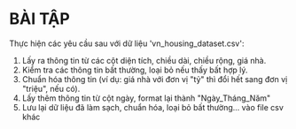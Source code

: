 # BÀI TẬP
Thực hiện các yêu cầu sau với dữ liệu 'vn_housing_dataset.csv':
1. Lấy ra thông tin từ các cột diện tích, chiều dài, chiều rộng, giá nhà.
2. Kiểm tra các thông tin bất thường, loại bỏ nếu thấy bất hợp lý.
3. Chuẩn hóa thông tin (ví dụ: giá nhà với đơn vị "tỷ" thì đổi hết sang đơn vị "triệu", nếu có).
4. Lấy thêm thông tin từ cột ngày, format lại thành "Ngày_Tháng_Năm"
5. Lưu lại dữ liệu đã làm sạch, chuẩn hóa, loại bỏ bất thường… vào file csv khác